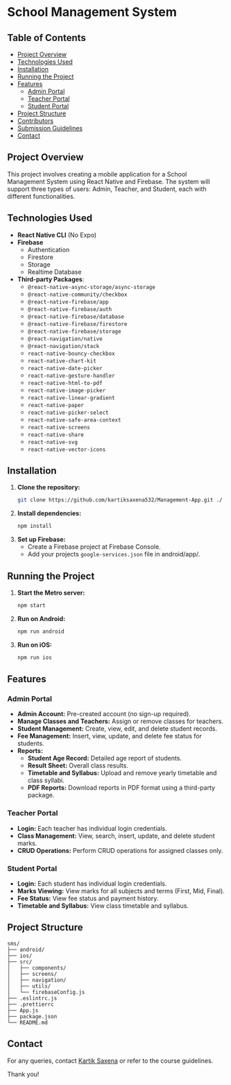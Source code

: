 # School Management System

## Table of Contents

- [Project Overview](#project-overview)
- [Technologies Used](#technologies-used)
- [Installation](#installation)
- [Running the Project](#running-the-project)
- [Features](#features)
  - [Admin Portal](#admin-portal)
  - [Teacher Portal](#teacher-portal)
  - [Student Portal](#student-portal)
- [Project Structure](#project-structure)
- [Contributors](#contributors)
- [Submission Guidelines](#submission-guidelines)
- [Contact](#contact)

  

## Project Overview

This project involves creating a mobile application for a School Management System using React Native and Firebase. The system will support three types of users: Admin, Teacher, and Student, each with different functionalities.

## Technologies Used

- **React Native CLI** (No Expo)
- **Firebase**
  - Authentication
  - Firestore
  - Storage
  - Realtime Database
- **Third-party Packages**:
  - `@react-native-async-storage/async-storage`
  - `@react-native-community/checkbox`
  - `@react-native-firebase/app`
  - `@react-native-firebase/auth`
  - `@react-native-firebase/database`
  - `@react-native-firebase/firestore`
  - `@react-native-firebase/storage`
  - `@react-navigation/native`
  - `@react-navigation/stack`
  - `react-native-bouncy-checkbox`
  - `react-native-chart-kit`
  - `react-native-date-picker`
  - `react-native-gesture-handler`
  - `react-native-html-to-pdf`
  - `react-native-image-picker`
  - `react-native-linear-gradient`
  - `react-native-paper`
  - `react-native-picker-select`
  - `react-native-safe-area-context`
  - `react-native-screens`
  - `react-native-share`
  - `react-native-svg`
  - `react-native-vector-icons`

## Installation

1. **Clone the repository:**
   ```sh
   git clone https://github.com/kartiksaxena532/Management-App.git ./
   ```
2. **Install dependencies:**
   ```sh
   npm install
   ```
3. **Set up Firebase:**
   - Create a Firebase project at Firebase Console.
   - Add your projects `google-services.json` file in android/app/.

## Running the Project

1. **Start the Metro server:**
   ```sh
   npm start
   ```
2. **Run on Android:**
   ```sh
   npm run android
   ```
3. **Run on iOS:**
   ```sh
   npm run ios
   ```

## Features

### Admin Portal

- **Admin Account:** Pre-created account (no sign-up required).
- **Manage Classes and Teachers:** Assign or remove classes for teachers.
- **Student Management:** Create, view, edit, and delete student records.
- **Fee Management:** Insert, view, update, and delete fee status for students.
- **Reports:**
  - **Student Age Record:** Detailed age report of students.
  - **Result Sheet:** Overall class results.
  - **Timetable and Syllabus:** Upload and remove yearly timetable and class syllabi.
  - **PDF Reports:** Download reports in PDF format using a third-party package.

### Teacher Portal

- **Login:** Each teacher has individual login credentials.
- **Class Management:** View, search, insert, update, and delete student marks.
- **CRUD Operations:** Perform CRUD operations for assigned classes only.

### Student Portal

- **Login:** Each student has individual login credentials.
- **Marks Viewing:** View marks for all subjects and terms (First, Mid, Final).
- **Fee Status:** View fee status and payment history.
- **Timetable and Syllabus:** View class timetable and syllabus.

## Project Structure

```
sms/
├── android/
├── ios/
├── src/
│   ├── components/
│   ├── screens/
│   ├── navigation/
│   ├── utils/
│   └── firebaseConfig.js
├── .eslintrc.js
├── .prettierrc
├── App.js
├── package.json
└── README.md
```

## Contact

For any queries, contact [Kartik Saxena](mailto:karrtiksaxena@gmail.com) or refer to the course guidelines.

Thank you!
